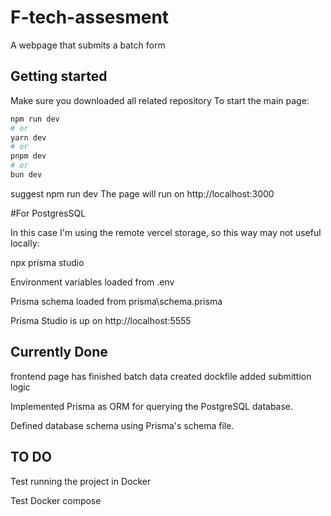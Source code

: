 # F-tech-assesment

A webpage that submits a batch form

## Getting started
Make sure you downloaded all related repository
To start the main page:
```bash
npm run dev
# or
yarn dev
# or
pnpm dev
# or
bun dev
```
suggest npm run dev
The page will run on http://localhost:3000

#For PostgresSQL 

In this case I'm using the remote vercel storage, so this way may not useful locally:

npx prisma studio

Environment variables loaded from .env

Prisma schema loaded from prisma\schema.prisma

Prisma Studio is up on http://localhost:5555

## Currently Done
frontend page has finished
batch data created
dockfile added
submittion logic

Implemented Prisma as ORM for querying the PostgreSQL database.

Defined database schema using Prisma's schema file.


## TO DO
Test running the project in Docker

Test Docker compose

